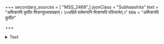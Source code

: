 +++
secondary_sources = [ "MSS_2468",]
jsonClass = "Subhaashita"
text = "अमित्रानपि कुर्वीत मित्रान्युपचयावहान्।  \nअहिते वर्तमानानि मित्राण्यपि परित्यजेत्॥"
title = "अमित्रानपि कुर्वीत"

+++

<details><summary>Text</summary>

अमित्रानपि कुर्वीत मित्रान्युपचयावहान्।  
अहिते वर्तमानानि मित्राण्यपि परित्यजेत्॥
</details>
